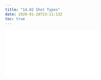 ```yaml
---
title: "14.02 Shot Types"
date: 2020-01-26T23:11:13Z
toc: true
---
```


![Link to included file content](../../../../video/shot-types.md)
